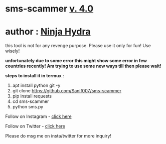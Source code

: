 # sms-scammer [v. 4.0](https://github.com/Sanif007/sms-scammer)
# author : [Ninja Hydra ](https://github.com/Sanif007)
this tool is not for any revenge purpose. Please use it only for fun! Use wisely!

**unfortunately due to some error this might show some error in few countries recently!  Am trying to use some new ways till then please wait!**

**steps to install it in termux** :
1. apt install python git -y
2. git clone https://github.com/Sanif007/sms-scammer
3. pip install requests
4. cd sms-scammer
5. python sms.py

Follow on Instagram - [click here](https://instagram.com/sanif_kumar)

Follow on Twitter - [click here](https://twitter.com/NinjaHydra1)

Please do msg me on insta/twitter for more inquiry! 
